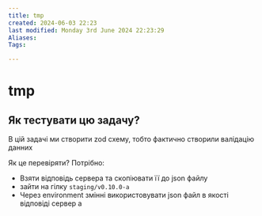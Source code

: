 ```yaml
---
title: tmp
created: 2024-06-03 22:23
last modified: Monday 3rd June 2024 22:23:29
Aliases:
Tags:

---
```

# tmp

## Як тестувати цю задачу?

В цій задачі ми створити zod схему, тобто фактично створили валідацію данних

Як це перевіряти? Потрібно:
- Взяти відповідь сервера та скопіювати її до json файлу
- зайти на гілку `staging/v0.10.0-a`
- Через environment змінні використовувати json файл в якості відповіді сервер а